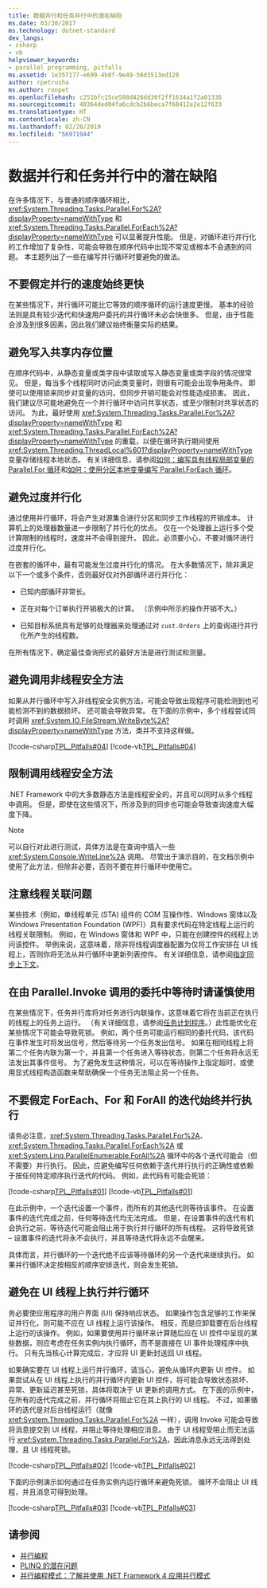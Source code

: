 ```yaml
---
title: 数据并行和任务并行中的潜在缺陷
ms.date: 03/30/2017
ms.technology: dotnet-standard
dev_langs:
- csharp
- vb
helpviewer_keywords:
- parallel programming, pitfalls
ms.assetid: 1e357177-e699-4b8f-9e49-56d3513ed128
author: rpetrusha
ms.author: ronpet
ms.openlocfilehash: c251bfc15ce588d426dd30f2ff1634a1f2a01336
ms.sourcegitcommit: 40364ded04fa6cdcb2b6beca7f68412e2e12f633
ms.translationtype: HT
ms.contentlocale: zh-CN
ms.lasthandoff: 02/28/2019
ms.locfileid: "56971944"
---
```

# <a name="potential-pitfalls-in-data-and-task-parallelism"></a>数据并行和任务并行中的潜在缺陷
在许多情况下，与普通的顺序循环相比，<xref:System.Threading.Tasks.Parallel.For%2A?displayProperty=nameWithType> 和 <xref:System.Threading.Tasks.Parallel.ForEach%2A?displayProperty=nameWithType> 可以显著提升性能。 但是，对循环进行并行化的工作增加了复杂性，可能会导致在顺序代码中出现不常见或根本不会遇到的问题。 本主题列出了一些在编写并行循环时要避免的做法。  
  
## <a name="do-not-assume-that-parallel-is-always-faster"></a>不要假定并行的速度始终更快  
 在某些情况下，并行循环可能比它等效的顺序循环的运行速度更慢。 基本的经验法则是具有较少迭代和快速用户委托的并行循环未必会快很多。 但是，由于性能会涉及到很多因素，因此我们建议始终衡量实际的结果。  
  
## <a name="avoid-writing-to-shared-memory-locations"></a>避免写入共享内存位置  
 在顺序代码中，从静态变量或类字段中读取或写入静态变量或类字段的情况很常见。 但是，每当多个线程同时访问此类变量时，则很有可能会出现争用条件。 即使可以使用锁来同步对变量的访问，但同步开销可能会对性能造成损害。 因此，我们建议尽可能地避免在一个并行循环中访问共享状态，或至少限制对共享状态的访问。 为此，最好使用 <xref:System.Threading.Tasks.Parallel.For%2A?displayProperty=nameWithType> 和 <xref:System.Threading.Tasks.Parallel.ForEach%2A?displayProperty=nameWithType> 的重载，以便在循环执行期间使用 <xref:System.Threading.ThreadLocal%601?displayProperty=nameWithType> 变量存储线程本地状态。 有关详细信息，请参阅[如何：编写具有线程局部变量的 Parallel.For 循环](../../../docs/standard/parallel-programming/how-to-write-a-parallel-for-loop-with-thread-local-variables.md)和[如何：使用分区本地变量编写 Parallel.ForEach 循环](../../../docs/standard/parallel-programming/how-to-write-a-parallel-foreach-loop-with-partition-local-variables.md)。  
  
## <a name="avoid-over-parallelization"></a>避免过度并行化  
 通过使用并行循环，将会产生对源集合进行分区和同步工作线程的开销成本。 计算机上的处理器数量进一步限制了并行化的优点。 仅在一个处理器上运行多个受计算限制的线程时，速度并不会得到提升。 因此，必须要小心，不要对循环进行过度并行化。  
  
 在嵌套的循环中，最有可能发生过度并行化的情况。 在大多数情况下，除非满足以下一个或多个条件，否则最好仅对外部循环进行并行化：  
  
-   已知内部循环非常长。  
  
-   正在对每个订单执行开销极大的计算。 （示例中所示的操作开销不大。）  
  
-   已知目标系统具有足够的处理器来处理通过对 `cust.Orders` 上的查询进行并行化所产生的线程数。  
  
 在所有情况下，确定最佳查询形式的最好方法是进行测试和测量。  
  
## <a name="avoid-calls-to-non-thread-safe-methods"></a>避免调用非线程安全方法  
 如果从并行循环中写入非线程安全实例方法，可能会导致出现程序可能检测到也可能检测不到的数据损坏。 还可能会导致异常。 在下面的示例中，多个线程尝试同时调用 <xref:System.IO.FileStream.WriteByte%2A?displayProperty=nameWithType> 方法，类并不支持这样做。  
  
 [!code-csharp[TPL_Pitfalls#04](../../../samples/snippets/csharp/VS_Snippets_Misc/tpl_pitfalls/cs/pitfalls.cs#04)]
 [!code-vb[TPL_Pitfalls#04](../../../samples/snippets/visualbasic/VS_Snippets_Misc/tpl_pitfalls/vb/pitfalls_vb.vb#04)]  
  
## <a name="limit-calls-to-thread-safe-methods"></a>限制调用线程安全方法  
 .NET Framework 中的大多数静态方法是线程安全的，并且可以同时从多个线程中调用。 但是，即使在这些情况下，所涉及到的同步也可能会导致查询速度大幅度下降。  
  
> [!NOTE]
>  可以自行对此进行测试，具体方法是在查询中插入一些 <xref:System.Console.WriteLine%2A> 调用。 尽管出于演示目的，在文档示例中使用了此方法，但除非必要，否则不要在并行循环中使用它。  
  
## <a name="be-aware-of-thread-affinity-issues"></a>注意线程关联问题  
 某些技术（例如，单线程单元 (STA) 组件的 COM 互操作性、Windows 窗体以及 Windows Presentation Foundation (WPF)）具有要求代码在特定线程上运行的线程关联限制。 例如，在 Windows 窗体和 WPF 中，只能在创建控件的线程上访问该控件。 举例来说，这意味着，除非将线程调度器配置为仅将工作安排在 UI 线程上，否则你将无法从并行循环中更新列表控件。 有关详细信息，请参阅[指定同步上下文](xref:System.Threading.Tasks.TaskScheduler#specifying-a-synchronization-context)。  
  
## <a name="use-caution-when-waiting-in-delegates-that-are-called-by-parallelinvoke"></a>在由 Parallel.Invoke 调用的委托中等待时请谨慎使用  
 在某些情况下，任务并行库将对任务进行内联操作，这意味着它将在当前正在执行的线程上的任务上运行。 （有关详细信息，请参阅[任务计划程序](xref:System.Threading.Tasks.TaskScheduler)。）此性能优化在某些情况下可能会导致死锁。 例如，两个任务可能运行相同的委托代码，该代码在事件发生时将发出信号，然后等待另一个任务发出信号。 如果在相同线程上将第二个任务内联为第一个，并且第一个任务进入等待状态，则第二个任务将永远无法发出其事件信号。 为了避免发生这种情况，可以在等待操作上指定超时，或使用显式线程构造函数来帮助确保一个任务无法阻止另一个任务。  
  
## <a name="do-not-assume-that-iterations-of-foreach-for-and-forall-always-execute-in-parallel"></a>不要假定 ForEach、For 和 ForAll 的迭代始终并行执行  
 请务必注意，<xref:System.Threading.Tasks.Parallel.For%2A>、<xref:System.Threading.Tasks.Parallel.ForEach%2A> 或 <xref:System.Linq.ParallelEnumerable.ForAll%2A> 循环中的各个迭代可能会（但不需要）并行执行。 因此，应避免编写任何依赖于迭代并行执行的正确性或依赖于按任何特定顺序执行迭代的代码。 例如，此代码有可能会死锁：  
  
 [!code-csharp[TPL_Pitfalls#01](../../../samples/snippets/csharp/VS_Snippets_Misc/tpl_pitfalls/cs/pitfalls.cs#01)]
 [!code-vb[TPL_Pitfalls#01](../../../samples/snippets/visualbasic/VS_Snippets_Misc/tpl_pitfalls/vb/pitfalls_vb.vb#01)]  
  
 在此示例中，一个迭代设置一个事件，而所有的其他迭代则等待该事件。 在设置事件的迭代完成之前，任何等待迭代均无法完成。 但是，在设置事件的迭代有机会执行之前，等待迭代可能会阻止用于执行并行循环的所有线程。 这将导致死锁 – 设置事件的迭代将永不会执行，并且等待迭代将永远不会醒来。  
  
 具体而言，并行循环的一个迭代绝不应该等待循环的另一个迭代来继续执行。 如果并行循环决定按相反的顺序安排迭代，则会发生死锁。  
  
## <a name="avoid-executing-parallel-loops-on-the-ui-thread"></a>避免在 UI 线程上执行并行循环  
 务必要使应用程序的用户界面 (UI) 保持响应状态。 如果操作包含足够的工作来保证并行化，则可能不应在 UI 线程上运行该操作。  相反，而是应卸载要在后台线程上运行的该操作。 例如，如果要使用并行循环来计算随后应在 UI 控件中呈现的某些数据，则应考虑在任务实例内执行循环，而不是直接在 UI 事件处理程序中执行。  只有先当核心计算完成后，才应将 UI 更新封送回 UI 线程。  
  
 如果确实要在 UI 线程上运行并行循环，请当心，避免从循环内更新 UI 控件。 如果尝试从在 UI 线程上执行的并行循环内更新 UI 控件，将可能会导致状态损坏、异常、更新延迟甚至死锁，具体将取决于 UI 更新的调用方式。 在下面的示例中，在所有的迭代完成之前，并行循环将阻止它在其上执行的 UI 线程。 不过，如果循环的迭代是对后台线程运行（就像 <xref:System.Threading.Tasks.Parallel.For%2A> 一样），调用 Invoke 可能会导致将消息提交到 UI 线程，并阻止等待处理相应消息。 由于 UI 线程受阻止而无法运行 <xref:System.Threading.Tasks.Parallel.For%2A>，因此消息永远无法得到处理，且 UI 线程死锁。  
  
 [!code-csharp[TPL_Pitfalls#02](../../../samples/snippets/csharp/VS_Snippets_Misc/tpl_pitfalls/cs/pitfalls.cs#02)]
 [!code-vb[TPL_Pitfalls#02](../../../samples/snippets/visualbasic/VS_Snippets_Misc/tpl_pitfalls/vb/pitfalls_vb.vb#02)]  
  
 下面的示例演示如何通过在任务实例内运行循环来避免死锁。 循环不会阻止 UI 线程，并且消息可得到处理。  
  
 [!code-csharp[TPL_Pitfalls#03](../../../samples/snippets/csharp/VS_Snippets_Misc/tpl_pitfalls/cs/pitfalls.cs#03)]
 [!code-vb[TPL_Pitfalls#03](../../../samples/snippets/visualbasic/VS_Snippets_Misc/tpl_pitfalls/vb/pitfalls_vb.vb#03)]  
  
## <a name="see-also"></a>请参阅

- [并行编程](../../../docs/standard/parallel-programming/index.md)
- [PLINQ 的潜在问题](../../../docs/standard/parallel-programming/potential-pitfalls-with-plinq.md)
- [并行编程模式：了解并使用 .NET Framework 4 应用并行模式](https://www.microsoft.com/download/details.aspx?id=19222)
